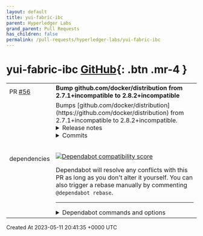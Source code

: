 ```yaml
---
layout: default
title: yui-fabric-ibc
parent: Hyperledger Labs
grand_parent: Pull Requests
has_children: false
permalink: /pull-requests/hyperledger-labs/yui-fabric-ibc
---
```


# yui-fabric-ibc <span class="fs-3 right-align">[GitHub](https://github.com/hyperledger-labs/yui-fabric-ibc){: .btn .mr-4 }</span>


<div>
    <table>
        <tr>
            <td>
                PR <a href="https://github.com/hyperledger-labs/yui-fabric-ibc/pull/56" class=".btn">#56</a>
            </td>
            <td>
                <b>
                    Bump github.com/docker/distribution from 2.7.1+incompatible to 2.8.2+incompatible
                </b>
            </td>
        </tr>
        <tr>
            <td>
                <span class="chip">dependencies</span>
            </td>
            <td>
                Bumps [github.com/docker/distribution](https://github.com/docker/distribution) from 2.7.1+incompatible to 2.8.2+incompatible.
<details>
<summary>Release notes</summary>
<p><em>Sourced from <a href="https://github.com/docker/distribution/releases">github.com/docker/distribution's releases</a>.</em></p>
<blockquote>
<h2>v2.8.2</h2>
<h2>What's Changed</h2>
<ul>
<li>Revert registry/client: set <code>Accept: identity</code> header when getting layers by <a href="https://github.com/ndeloof"><code>@​ndeloof</code></a> in <a href="https://redirect.github.com/distribution/distribution/pull/3783">distribution/distribution#3783</a></li>
<li>Parse <code>http</code> forbidden as denied by <a href="https://github.com/vvoland"><code>@​vvoland</code></a> in <a href="https://redirect.github.com/distribution/distribution/pull/3914">distribution/distribution#3914</a></li>
<li>Fix <a href="https://www.cve.org/CVERecord?id=CVE-2022-28391">CVE-2022-28391</a> by bumping alpine from 3.14 to 3.16 by <a href="https://github.com/thaJeztah"><code>@​thaJeztah</code></a> (<a href="https://redirect.github.com/distribution/distribution/pull/3650">#3650</a>)</li>
<li>Fix <a href="https://www.cve.org/CVERecord?id=CVE-2023-2253">CVE-2023-2253</a> runaway allocation on /v2/_catalog  by <a href="https://github.com/josegomezr"><code>@​josegomezr</code></a> <a href="https://github.com/distribution/distribution/commit/521ea3d973cb0c7089ebbcdd4ccadc34be941f54"><code>521ea3d9</code></a></li>
<li>Fix panic in inmemory driver by <a href="https://github.com/wy65701436"><code>@​wy65701436</code></a> in <a href="https://redirect.github.com/distribution/distribution/pull/3815">distribution/distribution#3815</a></li>
<li>bump up golang version (alternative) by <a href="https://github.com/thaJeztah"><code>@​thaJeztah</code></a> in <a href="https://redirect.github.com/distribution/distribution/pull/3903">distribution/distribution#3903</a></li>
<li>Dockerfile: update xx to v1.2.1 by <a href="https://github.com/thaJeztah"><code>@​thaJeztah</code></a> in <a href="https://redirect.github.com/distribution/distribution/pull/3907">distribution/distribution#3907</a></li>
<li>update to go1.19.9 by <a href="https://github.com/thaJeztah"><code>@​thaJeztah</code></a> in <a href="https://redirect.github.com/distribution/distribution/pull/3908">distribution/distribution#3908</a></li>
<li>Add code to handle pagination of parts. Fixes max layer size of 10GB bug by <a href="https://github.com/DavidSpek"><code>@​DavidSpek</code></a> in <a href="https://redirect.github.com/distribution/distribution/pull/3893">distribution/distribution#3893</a></li>
<li>Dockerfile: fix filenames of artifacts by <a href="https://github.com/thaJeztah"><code>@​thaJeztah</code></a> in <a href="https://redirect.github.com/distribution/distribution/pull/3911">distribution/distribution#3911</a></li>
</ul>
<p><strong>Full Changelog</strong>: <a href="https://github.com/distribution/distribution/compare/v2.8.1...v2.8.2">https://github.com/distribution/distribution/compare/v2.8.1...v2.8.2</a></p>
<h2>v2.8.2-beta.2</h2>
<h2>What's Changed</h2>
<ul>
<li>Fix <a href="https://www.cve.org/CVERecord?id=CVE-2022-28391">CVE-2022-28391</a> by bumping alpine from 3.14 to 3.16 by <a href="https://github.com/thaJeztah"><code>@​thaJeztah</code></a> (<a href="https://redirect.github.com/distribution/distribution/pull/3650">#3650</a>)</li>
<li>Fix <a href="https://www.cve.org/CVERecord?id=CVE-2023-2253">CVE-2023-2253</a> runaway allocation on /v2/_catalog  by <a href="https://github.com/josegomezr"><code>@​josegomezr</code></a> <a href="https://github.com/distribution/distribution/commit/521ea3d973cb0c7089ebbcdd4ccadc34be941f54"><code>521ea3d9</code></a></li>
<li>Fix panic in inmemory driver by <a href="https://github.com/wy65701436"><code>@​wy65701436</code></a> in <a href="https://redirect.github.com/distribution/distribution/pull/3815">distribution/distribution#3815</a></li>
<li>bump up golang version (alternative) by <a href="https://github.com/thaJeztah"><code>@​thaJeztah</code></a> in <a href="https://redirect.github.com/distribution/distribution/pull/3903">distribution/distribution#3903</a></li>
<li>Dockerfile: update xx to v1.2.1 by <a href="https://github.com/thaJeztah"><code>@​thaJeztah</code></a> in <a href="https://redirect.github.com/distribution/distribution/pull/3907">distribution/distribution#3907</a></li>
<li>update to go1.19.9 by <a href="https://github.com/thaJeztah"><code>@​thaJeztah</code></a> in <a href="https://redirect.github.com/distribution/distribution/pull/3908">distribution/distribution#3908</a></li>
<li>Add code to handle pagination of parts. Fixes max layer size of 10GB bug by <a href="https://github.com/DavidSpek"><code>@​DavidSpek</code></a> in <a href="https://redirect.github.com/distribution/distribution/pull/3893">distribution/distribution#3893</a></li>
<li>Dockerfile: fix filenames of artifacts by <a href="https://github.com/thaJeztah"><code>@​thaJeztah</code></a> in <a href="https://redirect.github.com/distribution/distribution/pull/3911">distribution/distribution#3911</a></li>
</ul>
<p><strong>Full Changelog</strong>: <a href="https://github.com/distribution/distribution/compare/v2.8.1...v2.8.2-beta.2">https://github.com/distribution/distribution/compare/v2.8.1...v2.8.2-beta.2</a></p>
<h2>v2.8.2-beta.1</h2>
<h3><strong>NOTE: This is a pre-release that does not contain any artifacts!</strong></h3>
<h2>What's Changed</h2>
<ul>
<li>Fix runaway allocation on /v2/_catalog by <a href="https://github.com/josegomezr"><code>@​josegomezr</code></a> <a href="https://github.com/distribution/distribution/commit/521ea3d973cb0c7089ebbcdd4ccadc34be941f54"><code>521ea3d9</code></a></li>
<li>Fix CVE-2022-28391 by bumping alpine from 3.14 to 3.16 by <a href="https://github.com/thaJeztah"><code>@​thaJeztah</code></a> in <a href="https://redirect.github.com/distribution/distribution/pull/3650">distribution/distribution#3650</a></li>
<li>Fix panic in inmemory driver by <a href="https://github.com/wy65701436"><code>@​wy65701436</code></a> in <a href="https://redirect.github.com/distribution/distribution/pull/3815">distribution/distribution#3815</a></li>
<li>bump up golang version (alternative) by <a href="https://github.com/thaJeztah"><code>@​thaJeztah</code></a> in <a href="https://redirect.github.com/distribution/distribution/pull/3903">distribution/distribution#3903</a></li>
<li>Dockerfile: update xx to v1.2.1 by <a href="https://github.com/thaJeztah"><code>@​thaJeztah</code></a> in <a href="https://redirect.github.com/distribution/distribution/pull/3907">distribution/distribution#3907</a></li>
<li>update to go1.19.9 by <a href="https://github.com/thaJeztah"><code>@​thaJeztah</code></a> in <a href="https://redirect.github.com/distribution/distribution/pull/3908">distribution/distribution#3908</a></li>
<li>Add code to handle pagination of parts. Fixes max layer size of 10GB bug by <a href="https://github.com/DavidSpek"><code>@​DavidSpek</code></a> in <a href="https://redirect.github.com/distribution/distribution/pull/3893">distribution/distribution#3893</a></li>
</ul>
<p><strong>Full Changelog</strong>: <a href="https://github.com/distribution/distribution/compare/v2.8.1...v2.8.2-beta.1">https://github.com/distribution/distribution/compare/v2.8.1...v2.8.2-beta.1</a></p>
<h2>v2.8.1</h2>
<p>Welcome to the v2.8.1 release of registry!</p>
<p>The 2.8.1 registry release fixes the Go module issues that have popped up in the v2.8.0</p>
<!-- raw HTML omitted -->
</blockquote>
<p>... (truncated)</p>
</details>
<details>
<summary>Commits</summary>
<ul>
<li><a href="https://github.com/distribution/distribution/commit/7c354a4b40feeea21d7eeae4de91c8ff7951e672"><code>7c354a4</code></a> Merge pull request <a href="https://redirect.github.com/docker/distribution/issues/3915">#3915</a> from distribution/2.8.2-release-notes</li>
<li><a href="https://github.com/distribution/distribution/commit/a173a9c625cdc84498580e4f486b36d4c9859065"><code>a173a9c</code></a> Add v2.8.2 release notes</li>
<li><a href="https://github.com/distribution/distribution/commit/4894d35ecc831b114d86cd3795573e5f4f306ea7"><code>4894d35</code></a> Merge pull request <a href="https://redirect.github.com/docker/distribution/issues/3914">#3914</a> from vvoland/handle-forbidden-28</li>
<li><a href="https://github.com/distribution/distribution/commit/f067f66d3de1fd82d6bf139d15130ff59d3db7e1"><code>f067f66</code></a> Merge pull request <a href="https://redirect.github.com/docker/distribution/issues/3783">#3783</a> from ndeloof/accept-encoding-28</li>
<li><a href="https://github.com/distribution/distribution/commit/483ad69da3e3fb9ac885962d50834ff8619733a2"><code>483ad69</code></a> registry/errors: Parse http forbidden as denied</li>
<li><a href="https://github.com/distribution/distribution/commit/2b0f84df21e062bd0cc3676557c6bee4cbb9e9bc"><code>2b0f84d</code></a> Revert &quot;registry/client: set Accept: identity header when getting layers&quot;</li>
<li><a href="https://github.com/distribution/distribution/commit/320d6a141f17d11c44f98fd975b2368705e27971"><code>320d6a1</code></a> Merge pull request <a href="https://redirect.github.com/docker/distribution/issues/3912">#3912</a> from distribution/2.8.2-beta.2-release-notes</li>
<li><a href="https://github.com/distribution/distribution/commit/5f3ca1b2fb6109705d729816e7260a6966d2b42d"><code>5f3ca1b</code></a> Add release notes for 2.8.2-beta.2 release</li>
<li><a href="https://github.com/distribution/distribution/commit/cb840f63b3b27cce503aee5e3291750f3cd90c1c"><code>cb840f6</code></a> Merge pull request <a href="https://redirect.github.com/docker/distribution/issues/3911">#3911</a> from thaJeztah/2.8_backport_fix_releaser_filenames</li>
<li><a href="https://github.com/distribution/distribution/commit/e884644fff38a5bf601a2272f434ee2b01dd2b17"><code>e884644</code></a> Dockerfile: fix filenames of artifacts</li>
<li>Additional commits viewable in <a href="https://github.com/docker/distribution/compare/v2.7.1...v2.8.2">compare view</a></li>
</ul>
</details>
<br />


[![Dependabot compatibility score](https://dependabot-badges.githubapp.com/badges/compatibility_score?dependency-name=github.com/docker/distribution&package-manager=go_modules&previous-version=2.7.1+incompatible&new-version=2.8.2+incompatible)](https://docs.github.com/en/github/managing-security-vulnerabilities/about-dependabot-security-updates#about-compatibility-scores)

Dependabot will resolve any conflicts with this PR as long as you don't alter it yourself. You can also trigger a rebase manually by commenting `@dependabot rebase`.

[//]: # (dependabot-automerge-start)
[//]: # (dependabot-automerge-end)

---

<details>
<summary>Dependabot commands and options</summary>
<br />

You can trigger Dependabot actions by commenting on this PR:
- `@dependabot rebase` will rebase this PR
- `@dependabot recreate` will recreate this PR, overwriting any edits that have been made to it
- `@dependabot merge` will merge this PR after your CI passes on it
- `@dependabot squash and merge` will squash and merge this PR after your CI passes on it
- `@dependabot cancel merge` will cancel a previously requested merge and block automerging
- `@dependabot reopen` will reopen this PR if it is closed
- `@dependabot close` will close this PR and stop Dependabot recreating it. You can achieve the same result by closing it manually
- `@dependabot ignore this major version` will close this PR and stop Dependabot creating any more for this major version (unless you reopen the PR or upgrade to it yourself)
- `@dependabot ignore this minor version` will close this PR and stop Dependabot creating any more for this minor version (unless you reopen the PR or upgrade to it yourself)
- `@dependabot ignore this dependency` will close this PR and stop Dependabot creating any more for this dependency (unless you reopen the PR or upgrade to it yourself)
You can disable automated security fix PRs for this repo from the [Security Alerts page](https://github.com/hyperledger-labs/yui-fabric-ibc/network/alerts).

</details>
            </td>
        </tr>
    </table>
    <div class="right-align">
        Created At 2023-05-11 20:41:35 +0000 UTC
    </div>
</div>

